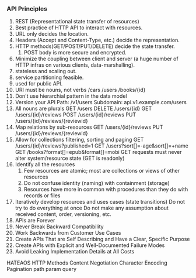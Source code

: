 ### API Principles
1) REST (Representational state transfer of resources)
2) Best practice of HTTP API to interact with resources.
3) URL only decides the location.
4) Headers (Accept and Content-Type, etc.) decide the representation.
5) HTTP methods(GET/POST/PUT/DELETE) decide the state transfer.
   1) POST body is more secure and encrypted.
6) Minimize the coupling between client and server (a huge number of HTTP infras on various clients, data-marshalling).
7) stateless and scaling out. 
8) service partitioning feasible. 
9) used for public API.
10) URI must be nouns, not verbs
    /cars
    /users
    /books/{id}
11) Don't use hierarchial pattern in the data model
12) Version your API
    Path: /v1/users
    Subdomain: api.v1.example.com/users
13) All nouns are plurals
    GET /users
    DELETE /users/{id}
    GET /users/{id}/reviews
    POST /users/{id}/reviews
    PUT /users/{id}/reviews/{reviewid}
14) Map relations by sub-resources
    GET /users/{id}/reviews
    PUT /users/{id}/reviews/{reviewid}
15) Allow for collections filtering, sorting and paging
    GET /users/{id}/reviews?published=1
    GET /users?sort[]=-age&sort[]=+name
    GET /books?format[]=epub&format[]=mobi
    GET requests must never alter system/resource state (GET is readonly)
16) Identify all the resources 
    1) Few resources are atomic; most are collections or views of other resources 
    2) Do not confuse identity (naming) with containment (storage)
    3) Resources have more in common with procedures than they do with records or files 
17) Iteratively develop resources and uses cases (state transitions)
    Do not try to do everything at once
    Do not make any assumption about received content, order, versioning, etc. 
18) APIs are Forever
19) Never Break Backward Compatibility
20) Work Backwards from Customer Use Cases
21) Create APIs That are Self Describing and Have a Clear, Specific Purpose
22) Create APIs with Explicit and Well-Documented Failure Modes
23) Avoid Leaking Implementation Details at All Costs

HATEAOS
HTTP Methods
Content Negotiation
Character Encoding
Pagination
path param
query
